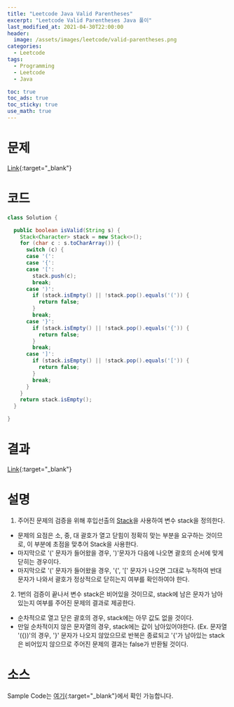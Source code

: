 ```yaml
---
title: "Leetcode Java Valid Parentheses"
excerpt: "Leetcode Valid Parentheses Java 풀이"
last_modified_at: 2021-04-30T22:00:00
header:
  image: /assets/images/leetcode/valid-parentheses.png
categories:
  - Leetcode
tags:
  - Programming
  - Leetcode
  - Java

toc: true
toc_ads: true
toc_sticky: true
use_math: true
---
```

# 문제
[Link](https://leetcode.com/problems/valid-parentheses/){:target="_blank"}

# 코드
```java
class Solution {

  public boolean isValid(String s) {
    Stack<Character> stack = new Stack<>();
    for (char c : s.toCharArray()) {
      switch (c) {
      case '(':
      case '{':
      case '[':
        stack.push(c);
        break;
      case ')':
        if (stack.isEmpty() || !stack.pop().equals('(')) {
          return false;
        }
        break;
      case '}':
        if (stack.isEmpty() || !stack.pop().equals('{')) {
          return false;
        }
        break;
      case ']':
        if (stack.isEmpty() || !stack.pop().equals('[')) {
          return false;
        }
        break;
      }
    }
    return stack.isEmpty();
  }

}
```

# 결과
[Link](https://leetcode.com/submissions/detail/487044545/){:target="_blank"}

# 설명
1. 주어진 문제의 검증을 위해 후입선출의 [Stack](https://docs.oracle.com/javase/8/docs/api/java/util/Stack.html)을 사용하여 변수 stack을 정의한다.
- 문제의 요점은 소, 중, 대 괄호가 열고 닫힘이 정확히 맞는 부분을 요구하는 것이므로, 이 부분에 초점을 맞추어 Stack을 사용한다.
- 마지막으로 '(' 문자가 들어왔을 경우, ')'문자가 다음에 나오면 괄호의 순서에 맞게 닫히는 경우이다.
- 마지막으로 '(' 문자가 들어왔을 경우, '{', '[' 문자가 나오면 그대로 누적하여 반대 문자가 나와서 괄호가 정상적으로 닫히는지 여부를 확인하여야 한다.

2. 1번의 검증이 끝나서 변수 stack은 비어있을 것이므로, stack에 남은 문자가 남아있는지 여부를 주어진 문제의 결과로 제공한다.
- 순차적으로 열고 닫은 괄호의 경우, stack에는 아무 값도 없을 것이다.
- 만일 순차적이지 않은 문자열의 경우, stack에는 값이 남아있어야한다. (Ex. 문자열 '({))'의 경우, '}' 문자가 나오지 않았으므로 반복은 종료되고 '{'가 남아있는 stack은 비어있지 않으므로 주어진 문제의 결과는 false가 반환될 것이다.


# 소스
Sample Code는 [여기](https://github.com/GracefulSoul/leetcode/blob/master/src/main/java/gracefulsoul/problems/ValidParentheses.java){:target="_blank"}에서 확인 가능합니다.